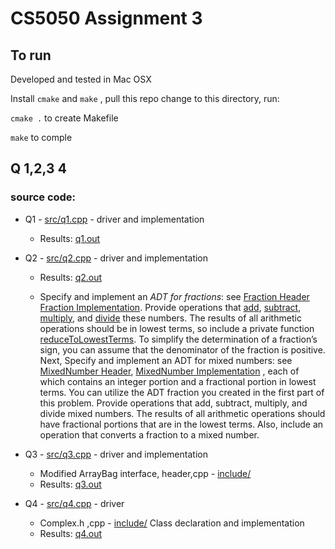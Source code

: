 
# CS5050 Assignment 3

## To run

Developed and tested in Mac OSX 

Install `cmake` and `make` , pull this repo change to this directory, run:

`cmake .` to create Makefile

`make` to comple


## Q 1,2,3 4

### source code:

* Q1 - [src/q1.cpp](src/q1.cpp) - driver and implementation
  * Results: [q1.out](q1.out)
  
* Q2 - [src/q2.cpp](src/q2.cpp)  - driver and implementation
  * Results: [q2.out](q2.out)
  
  * Specify and implement an *ADT for fractions*: see [Fraction Header](include/Fraction.h) [Fraction Implementation](include/Fraction.cpp). Provide operations that [add](include/Fraction.cpp#L52), [subtract](include/Fraction.cpp#L62), [multiply](include/Fraction.cpp#L71), and [divide](include/Fraction.cpp#L80) these numbers. The results of all arithmetic operations should be in lowest terms, so include a private function [reduceToLowestTerms](include/Fraction.cpp#L27). To simplify the determination of a fraction’s sign, you can assume that the denominator of the fraction is positive. Next, Specify and implement an ADT for mixed numbers: see  [MixedNumber Header](include/MixedNumber.h), [MixedNumber Implementation](include/MixedNumber.cpp) , each of which contains an integer portion and a fractional portion in lowest terms. You can utilize the ADT fraction you created in the first part of this problem. Provide operations that add, subtract, multiply, and divide mixed numbers. The results of all arithmetic operations should have fractional portions that are in the lowest terms. Also, include an operation that converts a fraction to a mixed number.

* Q3 - [src/q3.cpp](src/q3.cpp)   - driver and implementation
  * Modified ArrayBag interface, header,cpp - [include/](include/)
  * Results: [q3.out](q3.out)
  
  
* Q4 - [src/q4.cpp](src/q4.cpp)   - driver
  * Complex.h ,cpp - [include/](include/) Class declaration and implementation
  * Results: [q4.out](q4.out)
  



